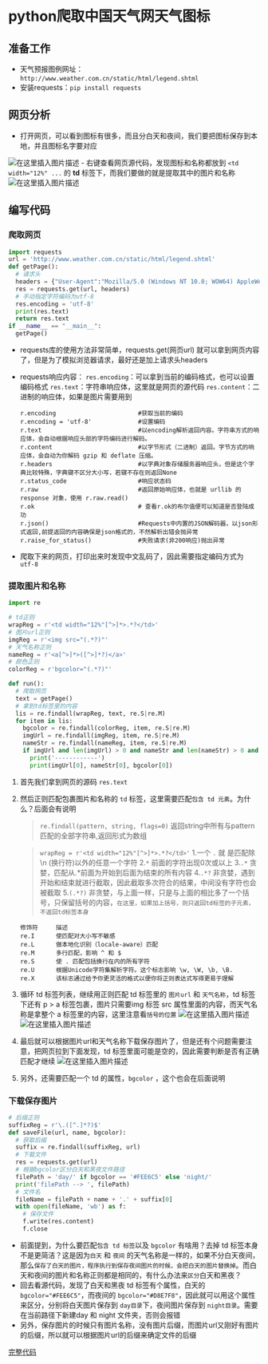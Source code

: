 # python爬取中国天气网天气图标

## 准备工作
  - 天气预报图例网址：`http://www.weather.com.cn/static/html/legend.shtml`
  - 安装requests：`pip install requests`

## 网页分析
  - 打开网页，可以看到图标有很多，而且分白天和夜间，我们要把图标保存到本地，并且图标名字要对应
  
 ![在这里插入图片描述](https://img-blog.csdnimg.cn/20200107141423589.png?x-oss-process=image/watermark,type_ZmFuZ3poZW5naGVpdGk,shadow_10,text_aHR0cHM6Ly9ibG9nLmNzZG4ubmV0L3dlaXhpbl80NDc3NTU0OA==,size_16,color_FFFFFF,t_70)
  	- 右键查看网页源代码，发现图标和名称都放到 `<td width="12%" ...` 的 **td** 标签下，而我们要做的就是提取其中的图片和名称
  	![在这里插入图片描述](https://img-blog.csdnimg.cn/20200107142815884.png?x-oss-process=image/watermark,type_ZmFuZ3poZW5naGVpdGk,shadow_10,text_aHR0cHM6Ly9ibG9nLmNzZG4ubmV0L3dlaXhpbl80NDc3NTU0OA==,size_16,color_FFFFFF,t_70)

## 编写代码
### 爬取网页
```python
import requests
url = 'http://www.weather.com.cn/static/html/legend.shtml'
def getPage():
  # 请求头
  headers = {"User-Agent":"Mozilla/5.0 (Windows NT 10.0; WOW64) AppleWebKit/537.36 (KHTML, like Gecko) Chrome/63.0.3239.26 Safari/537.36 Core/1.63.5383.400 QQBrowser/10.0.1313.400"}
  res = requests.get(url, headers)
  # 手动指定字符编码为utf-8
  res.encoding = 'utf-8'
  print(res.text)
  return res.text
if __name__ == "__main__":
  getPage()
```
- requests库的使用方法非常简单，requests.get(网页url) 就可以拿到网页内容了，但是为了模拟浏览器请求，最好还是加上请求头headers
- requests响应内容：
	`res.encoding`：可以拿到当前的编码格式，也可以设置编码格式
	`res.text`：字符串响应体，这里就是网页的源代码
	`res.content`：二进制的响应体，如果是图片需要用到
	```code
	r.encoding                       #获取当前的编码
	r.encoding = 'utf-8'             #设置编码
	r.text                           #以encoding解析返回内容。字符串方式的响应体，会自动根据响应头部的字符编码进行解码。
	r.content                        #以字节形式（二进制）返回。字节方式的响应体，会自动为你解码 gzip 和 deflate 压缩。
	r.headers                        #以字典对象存储服务器响应头，但是这个字典比较特殊，字典键不区分大小写，若键不存在则返回None
	r.status_code                    #响应状态码
	r.raw                            #返回原始响应体，也就是 urllib 的 response 对象，使用 r.raw.read()   
	r.ok                             # 查看r.ok的布尔值便可以知道是否登陆成功
	r.json()                         #Requests中内置的JSON解码器，以json形式返回,前提返回的内容确保是json格式的，不然解析出错会抛异常
	r.raise_for_status()             #失败请求(非200响应)抛出异常
	```

- 爬取下来的网页，打印出来时发现中文乱码了，因此需要指定编码方式为 `utf-8`

### 提取图片和名称
```python
import re

# td正则
wrapReg = r'<td width="12%"[^>]*>.*?</td>'
# 图片url正则
imgReg = r'<img src="(.*?)"'
# 天气名称正则
nameReg = r'<a[^>]*>([^>]*?)</a>'
# 颜色正则
colorReg = r'bgcolor="(.*?)"'

def run():
  # 爬取网页
  text = getPage()
  # 拿到td标签里的内容
  lis = re.findall(wrapReg, text, re.S|re.M)
  for item in lis:
    bgcolor = re.findall(colorReg, item, re.S|re.M)
    imgUrl = re.findall(imgReg, item, re.S|re.M)
    nameStr = re.findall(nameReg, item, re.S|re.M)
    if imgUrl and len(imgUrl) > 0 and nameStr and len(nameStr) > 0 and bgcolor and len(bgcolor) > 0:
      print('------------')
      print(imgUrl[0], nameStr[0], bgcolor[0])
```
1. 首先我们拿到网页的源码 `res.text`
2. 然后正则匹配包裹图片和名称的 `td` 标签，这里需要匹配`包含 td 元素`。为什么？后面会有说明

	> `re.findall(pattern, string, flags=0)`
	返回string中所有与pattern匹配的全部字符串,返回形式为数组
	
	> `wrapReg = r'<td width="12%"[^>]*>.*?</td>'`
	>1.一个 `.` 就 是匹配除 \n (换行符)以外的任意一个字符
	>2.`*` 前面的字符出现0次或以上
	>3.`.*` 贪婪，匹配从.*前面为开始到后面为结束的所有内容
	>4.`.*?` 非贪婪，遇到开始和结束就进行截取，因此截取多次符合的结果，中间没有字符也会被截取
	>5.`(.*?)` 非贪婪，与上面一样，只是与上面的相比多了一个括号，只保留括号的内容，`在这里，如果加上括号，则只返回td标签的子元素，不返回td标签本身`

	```code
	修饰符     描述
	re.I      使匹配对大小写不敏感
	re.L	  做本地化识别（locale-aware）匹配
	re.M	  多行匹配，影响 ^ 和 $
	re.S	  使 . 匹配包括换行在内的所有字符
	re.U      根据Unicode字符集解析字符。这个标志影响 \w, \W, \b, \B.
	re.X	  该标志通过给予你更灵活的格式以便你将正则表达式写得更易于理解
	```
3. 循环 td 标签列表，继续用正则匹配 td 标签里的 `图片url` 和 `天气名称`，td 标签下还有 p > a 标签包裹，图片只需要img 标签 src 属性里面的内容，而天气名称是拿整个 a 标签里的内容，这里注意看`括号的位置`
	![在这里插入图片描述](https://img-blog.csdnimg.cn/20200107154911930.png?x-oss-process=image/watermark,type_ZmFuZ3poZW5naGVpdGk,shadow_10,text_aHR0cHM6Ly9ibG9nLmNzZG4ubmV0L3dlaXhpbl80NDc3NTU0OA==,size_16,color_FFFFFF,t_70)
	![在这里插入图片描述](https://img-blog.csdnimg.cn/20200107154755808.png)
4. 最后就可以根据图片url和天气名称下载保存图片了，但是还有个问题需要注意，把网页拉到下面发现，td 标签里面可能是空的，因此需要判断是否有正确匹配才继续
![在这里插入图片描述](https://img-blog.csdnimg.cn/20200107155317742.png?x-oss-process=image/watermark,type_ZmFuZ3poZW5naGVpdGk,shadow_10,text_aHR0cHM6Ly9ibG9nLmNzZG4ubmV0L3dlaXhpbl80NDc3NTU0OA==,size_16,color_FFFFFF,t_70)

5. 另外，还需要匹配一个 td 的属性，`bgcolor` ，这个也会在后面说明


### 下载保存图片
```python
# 后缀正则
suffixReg = r'\.([^.]*?)$'
def saveFile(url, name, bgcolor):
  # 获取后缀
  suffix = re.findall(suffixReg, url)
  # 下载文件
  res = requests.get(url)
  # 根据bgcolor区分白天和黑夜文件路径
  filePath = 'day/' if bgcolor == '#FEE6C5' else 'night/'
  print('filePath --> ', filePath)
  # 文件名
  fileName = filePath + name + '.' + suffix[0]
  with open(fileName, 'wb') as f:
    # 保存文件
    f.write(res.content)
    f.close
```
- 前面提到，为什么要匹配`包含 td 标签`以及 `bgcolor` 有啥用？去掉 td 标签本身不是更简洁？这是因为`白天` 和 `夜间` 的天气名称是一样的，如果不分白天夜间，那么`保存了白天的图片，程序执行到保存夜间图片的时候，会把白天的图片替换掉`。而白天和夜间的图片和名称正则都是相同的，有什么办法来`区分`白天和黑夜？
- 回去看源代码，发现了白天和黑夜 td 标签有个属性，白天的 `bgcolor="#FEE6C5"`，而夜间的 `bgcolor="#D8E7F8"`，因此就可以用这个属性来区分，分别将白天图片保存到 `day目录`下，夜间图片保存到 `night目录`。需要在当前路径下新建day 和 night 文件夹，否则会报错
- 另外，保存图片的时候只有图片名称，没有图片后缀，而图片url又刚好有图片的后缀，所以就可以根据图片url的后缀来确定文件的后缀

<a href="https://github.com/Ljsxx/note/tree/master/爬取天气图标">完整代码</a>